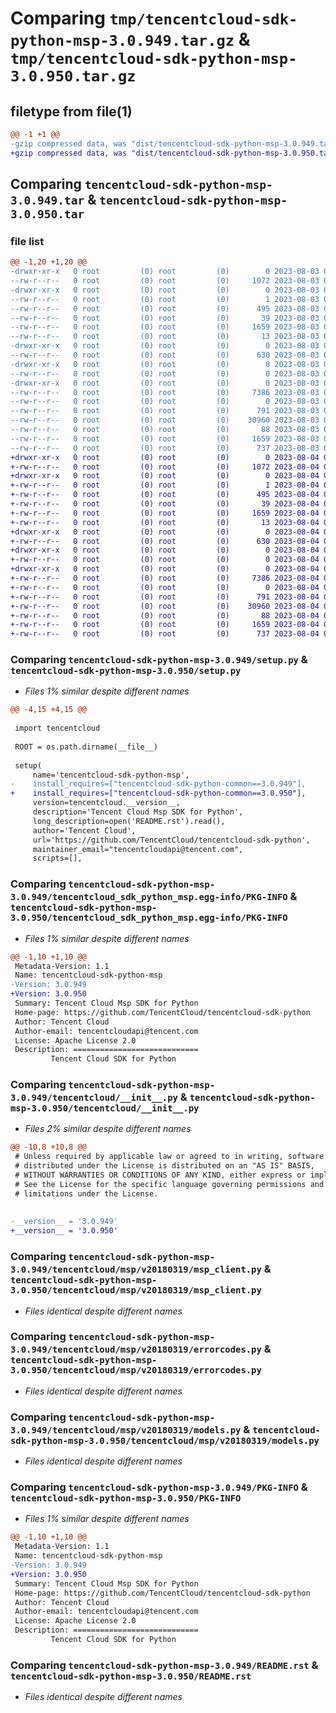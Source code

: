 # Comparing `tmp/tencentcloud-sdk-python-msp-3.0.949.tar.gz` & `tmp/tencentcloud-sdk-python-msp-3.0.950.tar.gz`

## filetype from file(1)

```diff
@@ -1 +1 @@
-gzip compressed data, was "dist/tencentcloud-sdk-python-msp-3.0.949.tar", last modified: Thu Aug  3 00:30:19 2023, max compression
+gzip compressed data, was "dist/tencentcloud-sdk-python-msp-3.0.950.tar", last modified: Fri Aug  4 00:31:16 2023, max compression
```

## Comparing `tencentcloud-sdk-python-msp-3.0.949.tar` & `tencentcloud-sdk-python-msp-3.0.950.tar`

### file list

```diff
@@ -1,20 +1,20 @@
-drwxr-xr-x   0 root         (0) root         (0)        0 2023-08-03 00:30:19.000000 tencentcloud-sdk-python-msp-3.0.949/
--rw-r--r--   0 root         (0) root         (0)     1072 2023-08-03 00:30:19.000000 tencentcloud-sdk-python-msp-3.0.949/setup.py
-drwxr-xr-x   0 root         (0) root         (0)        0 2023-08-03 00:30:19.000000 tencentcloud-sdk-python-msp-3.0.949/tencentcloud_sdk_python_msp.egg-info/
--rw-r--r--   0 root         (0) root         (0)        1 2023-08-03 00:30:19.000000 tencentcloud-sdk-python-msp-3.0.949/tencentcloud_sdk_python_msp.egg-info/dependency_links.txt
--rw-r--r--   0 root         (0) root         (0)      495 2023-08-03 00:30:19.000000 tencentcloud-sdk-python-msp-3.0.949/tencentcloud_sdk_python_msp.egg-info/SOURCES.txt
--rw-r--r--   0 root         (0) root         (0)       39 2023-08-03 00:30:19.000000 tencentcloud-sdk-python-msp-3.0.949/tencentcloud_sdk_python_msp.egg-info/requires.txt
--rw-r--r--   0 root         (0) root         (0)     1659 2023-08-03 00:30:19.000000 tencentcloud-sdk-python-msp-3.0.949/tencentcloud_sdk_python_msp.egg-info/PKG-INFO
--rw-r--r--   0 root         (0) root         (0)       13 2023-08-03 00:30:19.000000 tencentcloud-sdk-python-msp-3.0.949/tencentcloud_sdk_python_msp.egg-info/top_level.txt
-drwxr-xr-x   0 root         (0) root         (0)        0 2023-08-03 00:30:19.000000 tencentcloud-sdk-python-msp-3.0.949/tencentcloud/
--rw-r--r--   0 root         (0) root         (0)      630 2023-08-03 00:30:19.000000 tencentcloud-sdk-python-msp-3.0.949/tencentcloud/__init__.py
-drwxr-xr-x   0 root         (0) root         (0)        0 2023-08-03 00:30:19.000000 tencentcloud-sdk-python-msp-3.0.949/tencentcloud/msp/
--rw-r--r--   0 root         (0) root         (0)        0 2023-08-03 00:30:19.000000 tencentcloud-sdk-python-msp-3.0.949/tencentcloud/msp/__init__.py
-drwxr-xr-x   0 root         (0) root         (0)        0 2023-08-03 00:30:19.000000 tencentcloud-sdk-python-msp-3.0.949/tencentcloud/msp/v20180319/
--rw-r--r--   0 root         (0) root         (0)     7386 2023-08-03 00:30:19.000000 tencentcloud-sdk-python-msp-3.0.949/tencentcloud/msp/v20180319/msp_client.py
--rw-r--r--   0 root         (0) root         (0)        0 2023-08-03 00:30:19.000000 tencentcloud-sdk-python-msp-3.0.949/tencentcloud/msp/v20180319/__init__.py
--rw-r--r--   0 root         (0) root         (0)      791 2023-08-03 00:30:19.000000 tencentcloud-sdk-python-msp-3.0.949/tencentcloud/msp/v20180319/errorcodes.py
--rw-r--r--   0 root         (0) root         (0)    30960 2023-08-03 00:30:19.000000 tencentcloud-sdk-python-msp-3.0.949/tencentcloud/msp/v20180319/models.py
--rw-r--r--   0 root         (0) root         (0)       88 2023-08-03 00:30:19.000000 tencentcloud-sdk-python-msp-3.0.949/setup.cfg
--rw-r--r--   0 root         (0) root         (0)     1659 2023-08-03 00:30:19.000000 tencentcloud-sdk-python-msp-3.0.949/PKG-INFO
--rw-r--r--   0 root         (0) root         (0)      737 2023-08-03 00:30:19.000000 tencentcloud-sdk-python-msp-3.0.949/README.rst
+drwxr-xr-x   0 root         (0) root         (0)        0 2023-08-04 00:31:16.000000 tencentcloud-sdk-python-msp-3.0.950/
+-rw-r--r--   0 root         (0) root         (0)     1072 2023-08-04 00:31:16.000000 tencentcloud-sdk-python-msp-3.0.950/setup.py
+drwxr-xr-x   0 root         (0) root         (0)        0 2023-08-04 00:31:16.000000 tencentcloud-sdk-python-msp-3.0.950/tencentcloud_sdk_python_msp.egg-info/
+-rw-r--r--   0 root         (0) root         (0)        1 2023-08-04 00:31:16.000000 tencentcloud-sdk-python-msp-3.0.950/tencentcloud_sdk_python_msp.egg-info/dependency_links.txt
+-rw-r--r--   0 root         (0) root         (0)      495 2023-08-04 00:31:16.000000 tencentcloud-sdk-python-msp-3.0.950/tencentcloud_sdk_python_msp.egg-info/SOURCES.txt
+-rw-r--r--   0 root         (0) root         (0)       39 2023-08-04 00:31:16.000000 tencentcloud-sdk-python-msp-3.0.950/tencentcloud_sdk_python_msp.egg-info/requires.txt
+-rw-r--r--   0 root         (0) root         (0)     1659 2023-08-04 00:31:16.000000 tencentcloud-sdk-python-msp-3.0.950/tencentcloud_sdk_python_msp.egg-info/PKG-INFO
+-rw-r--r--   0 root         (0) root         (0)       13 2023-08-04 00:31:16.000000 tencentcloud-sdk-python-msp-3.0.950/tencentcloud_sdk_python_msp.egg-info/top_level.txt
+drwxr-xr-x   0 root         (0) root         (0)        0 2023-08-04 00:31:16.000000 tencentcloud-sdk-python-msp-3.0.950/tencentcloud/
+-rw-r--r--   0 root         (0) root         (0)      630 2023-08-04 00:31:16.000000 tencentcloud-sdk-python-msp-3.0.950/tencentcloud/__init__.py
+drwxr-xr-x   0 root         (0) root         (0)        0 2023-08-04 00:31:16.000000 tencentcloud-sdk-python-msp-3.0.950/tencentcloud/msp/
+-rw-r--r--   0 root         (0) root         (0)        0 2023-08-04 00:31:16.000000 tencentcloud-sdk-python-msp-3.0.950/tencentcloud/msp/__init__.py
+drwxr-xr-x   0 root         (0) root         (0)        0 2023-08-04 00:31:16.000000 tencentcloud-sdk-python-msp-3.0.950/tencentcloud/msp/v20180319/
+-rw-r--r--   0 root         (0) root         (0)     7386 2023-08-04 00:31:16.000000 tencentcloud-sdk-python-msp-3.0.950/tencentcloud/msp/v20180319/msp_client.py
+-rw-r--r--   0 root         (0) root         (0)        0 2023-08-04 00:31:16.000000 tencentcloud-sdk-python-msp-3.0.950/tencentcloud/msp/v20180319/__init__.py
+-rw-r--r--   0 root         (0) root         (0)      791 2023-08-04 00:31:16.000000 tencentcloud-sdk-python-msp-3.0.950/tencentcloud/msp/v20180319/errorcodes.py
+-rw-r--r--   0 root         (0) root         (0)    30960 2023-08-04 00:31:16.000000 tencentcloud-sdk-python-msp-3.0.950/tencentcloud/msp/v20180319/models.py
+-rw-r--r--   0 root         (0) root         (0)       88 2023-08-04 00:31:16.000000 tencentcloud-sdk-python-msp-3.0.950/setup.cfg
+-rw-r--r--   0 root         (0) root         (0)     1659 2023-08-04 00:31:16.000000 tencentcloud-sdk-python-msp-3.0.950/PKG-INFO
+-rw-r--r--   0 root         (0) root         (0)      737 2023-08-04 00:31:16.000000 tencentcloud-sdk-python-msp-3.0.950/README.rst
```

### Comparing `tencentcloud-sdk-python-msp-3.0.949/setup.py` & `tencentcloud-sdk-python-msp-3.0.950/setup.py`

 * *Files 1% similar despite different names*

```diff
@@ -4,15 +4,15 @@
 
 import tencentcloud
 
 ROOT = os.path.dirname(__file__)
 
 setup(
     name='tencentcloud-sdk-python-msp',
-    install_requires=["tencentcloud-sdk-python-common==3.0.949"],
+    install_requires=["tencentcloud-sdk-python-common==3.0.950"],
     version=tencentcloud.__version__,
     description='Tencent Cloud Msp SDK for Python',
     long_description=open('README.rst').read(),
     author='Tencent Cloud',
     url='https://github.com/TencentCloud/tencentcloud-sdk-python',
     maintainer_email="tencentcloudapi@tencent.com",
     scripts=[],
```

### Comparing `tencentcloud-sdk-python-msp-3.0.949/tencentcloud_sdk_python_msp.egg-info/PKG-INFO` & `tencentcloud-sdk-python-msp-3.0.950/tencentcloud_sdk_python_msp.egg-info/PKG-INFO`

 * *Files 1% similar despite different names*

```diff
@@ -1,10 +1,10 @@
 Metadata-Version: 1.1
 Name: tencentcloud-sdk-python-msp
-Version: 3.0.949
+Version: 3.0.950
 Summary: Tencent Cloud Msp SDK for Python
 Home-page: https://github.com/TencentCloud/tencentcloud-sdk-python
 Author: Tencent Cloud
 Author-email: tencentcloudapi@tencent.com
 License: Apache License 2.0
 Description: ============================
         Tencent Cloud SDK for Python
```

### Comparing `tencentcloud-sdk-python-msp-3.0.949/tencentcloud/__init__.py` & `tencentcloud-sdk-python-msp-3.0.950/tencentcloud/__init__.py`

 * *Files 2% similar despite different names*

```diff
@@ -10,8 +10,8 @@
 # Unless required by applicable law or agreed to in writing, software
 # distributed under the License is distributed on an "AS IS" BASIS,
 # WITHOUT WARRANTIES OR CONDITIONS OF ANY KIND, either express or implied.
 # See the License for the specific language governing permissions and
 # limitations under the License.
 
 
-__version__ = '3.0.949'
+__version__ = '3.0.950'
```

### Comparing `tencentcloud-sdk-python-msp-3.0.949/tencentcloud/msp/v20180319/msp_client.py` & `tencentcloud-sdk-python-msp-3.0.950/tencentcloud/msp/v20180319/msp_client.py`

 * *Files identical despite different names*

### Comparing `tencentcloud-sdk-python-msp-3.0.949/tencentcloud/msp/v20180319/errorcodes.py` & `tencentcloud-sdk-python-msp-3.0.950/tencentcloud/msp/v20180319/errorcodes.py`

 * *Files identical despite different names*

### Comparing `tencentcloud-sdk-python-msp-3.0.949/tencentcloud/msp/v20180319/models.py` & `tencentcloud-sdk-python-msp-3.0.950/tencentcloud/msp/v20180319/models.py`

 * *Files identical despite different names*

### Comparing `tencentcloud-sdk-python-msp-3.0.949/PKG-INFO` & `tencentcloud-sdk-python-msp-3.0.950/PKG-INFO`

 * *Files 1% similar despite different names*

```diff
@@ -1,10 +1,10 @@
 Metadata-Version: 1.1
 Name: tencentcloud-sdk-python-msp
-Version: 3.0.949
+Version: 3.0.950
 Summary: Tencent Cloud Msp SDK for Python
 Home-page: https://github.com/TencentCloud/tencentcloud-sdk-python
 Author: Tencent Cloud
 Author-email: tencentcloudapi@tencent.com
 License: Apache License 2.0
 Description: ============================
         Tencent Cloud SDK for Python
```

### Comparing `tencentcloud-sdk-python-msp-3.0.949/README.rst` & `tencentcloud-sdk-python-msp-3.0.950/README.rst`

 * *Files identical despite different names*

